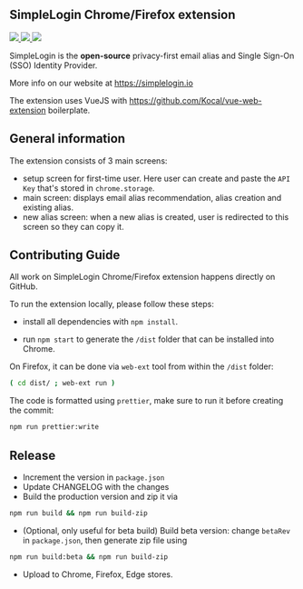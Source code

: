 SimpleLogin Chrome/Firefox extension
---
<p>
<a href="https://chrome.google.com/webstore/detail/simplelogin-protect-your/dphilobhebphkdjbpfohgikllaljmgbn">
    <img src="https://img.shields.io/chrome-web-store/rating/dphilobhebphkdjbpfohgikllaljmgbn?label=Chrome%20Extension">
</a>

<a href="https://addons.mozilla.org/en-GB/firefox/addon/simplelogin/">
<img src="https://img.shields.io/amo/rating/simplelogin?label=Firefox%20Add-On&logo=SimpleLogin">
</a>

<a href="./LICENSE">
<img src="https://img.shields.io/github/license/simple-login/app">
</a>

</p>

SimpleLogin is the **open-source** privacy-first email alias and Single Sign-On (SSO) Identity Provider.

More info on our website at https://simplelogin.io

The extension uses VueJS with https://github.com/Kocal/vue-web-extension boilerplate.

## General information

The extension consists of 3 main screens:

- setup screen for first-time user. Here user can create and paste the `API Key` that's stored in `chrome.storage`.
- main screen: displays email alias recommendation, alias creation and existing alias.
- new alias screen: when a new alias is created, user is redirected to this screen so they can copy it.

## Contributing Guide

All work on SimpleLogin Chrome/Firefox extension happens directly on GitHub.

To run the extension locally, please follow these steps:

- install all dependencies with `npm install`.

- run `npm start` to generate the `/dist` folder that can be installed into Chrome.

On Firefox, it can be done via `web-ext` tool from within the `/dist` folder: 

```bash 
( cd dist/ ; web-ext run )
```

The code is formatted using `prettier`, make sure to run it before creating the commit:

```bash
npm run prettier:write
```


## Release

- Increment the version in `package.json`
- Update CHANGELOG with the changes
- Build the production version and zip it via
 
```bash
npm run build && npm run build-zip
```

- (Optional, only useful for beta build) Build beta version: change `betaRev` in `package.json`, then generate zip file using 

```bash
npm run build:beta && npm run build-zip
```

- Upload to Chrome, Firefox, Edge stores.
